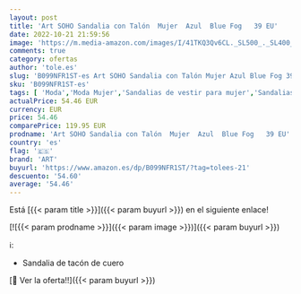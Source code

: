 ```yaml
---
layout: post
title: 'Art SOHO Sandalia con Talón  Mujer  Azul  Blue Fog   39 EU'
date: 2022-10-21 21:59:56
image: 'https://m.media-amazon.com/images/I/41TKQ3Qv6CL._SL500_._SL400_.jpg'
comments: true
category: ofertas
author: 'tole.es'
slug: 'B099NFR1ST-es Art SOHO Sandalia con Talón Mujer Azul Blue Fog 39 EU'
sku: 'B099NFR1ST-es'
tags: [ 'Moda','Moda Mujer','Sandalias de vestir para mujer','Sandalias y palas de mujer','Zapatos para mujer','art','sandalia','🇪🇸', ]
actualPrice: 54.46 EUR
currency: EUR
price: 54.46
comparePrice: 119.95 EUR
prodname: 'Art SOHO Sandalia con Talón  Mujer  Azul  Blue Fog   39 EU'
country: 'es'
flag: '🇪🇸'
brand: 'ART'
buyurl: 'https://www.amazon.es/dp/B099NFR1ST/?tag=tolees-21'
descuento: '54.60'
average: '54.46'
---
```


Está [{{< param title >}}]({{< param buyurl >}}) en el siguiente enlace!

[![{{< param prodname >}}]({{< param image >}})]({{< param buyurl >}})

ℹ️:

- Sandalia de tacón de cuero

[🛒 Ver la oferta!!]({{< param buyurl >}})
